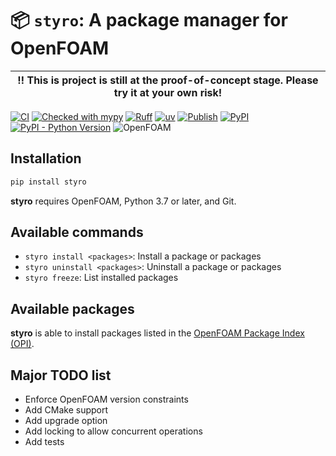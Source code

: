 # 📦 `styro`: A package manager for OpenFOAM

| ‼️ This is project is still at the proof-of-concept stage. Please try it at your own risk! |
| ---- |


[![CI](https://github.com/gerlero/styro/actions/workflows/ci.yml/badge.svg)](https://github.com/gerlero/styro/actions/workflows/ci.yml)
[![Checked with mypy](http://www.mypy-lang.org/static/mypy_badge.svg)](http://mypy-lang.org/)
[![Ruff](https://img.shields.io/endpoint?url=https://raw.githubusercontent.com/astral-sh/ruff/main/assets/badge/v2.json)](https://github.com/astral-sh/ruff)
[![uv](https://img.shields.io/endpoint?url=https://raw.githubusercontent.com/astral-sh/uv/main/assets/badge/v0.json)](https://github.com/astral-sh/uv)
[![Publish](https://github.com/gerlero/styro/actions/workflows/pypi-publish.yml/badge.svg)](https://github.com/gerlero/styro/actions/workflows/pypi-publish.yml)
[![PyPI](https://img.shields.io/pypi/v/styro)](https://pypi.org/project/styro/)
[![PyPI - Python Version](https://img.shields.io/pypi/pyversions/styro)](https://pypi.org/project/styro/)
![OpenFOAM](https://img.shields.io/badge/openfoam-.com%20|%20.org-informational)


## Installation

```bash
pip install styro
```

**styro** requires OpenFOAM, Python 3.7 or later, and Git.


## Available commands
- ```styro install <packages>```: Install a package or packages
- ```styro uninstall <packages>```: Uninstall a package or packages
- ```styro freeze```: List installed packages


## Available packages

**styro** is able to install packages listed in the [OpenFOAM Package Index (OPI)](https://github.com/exasim-project/opi).


## Major TODO list

- Enforce OpenFOAM version constraints
- Add CMake support
- Add upgrade option
- Add locking to allow concurrent operations
- Add tests
